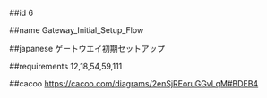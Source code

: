 ##id
6

##name
Gateway_Initial_Setup_Flow

##japanese
ゲートウエイ初期セットアップ

##requirements
12,18,54,59,111

##cacoo
https://cacoo.com/diagrams/2enSjREoruGGvLqM#BDEB4

